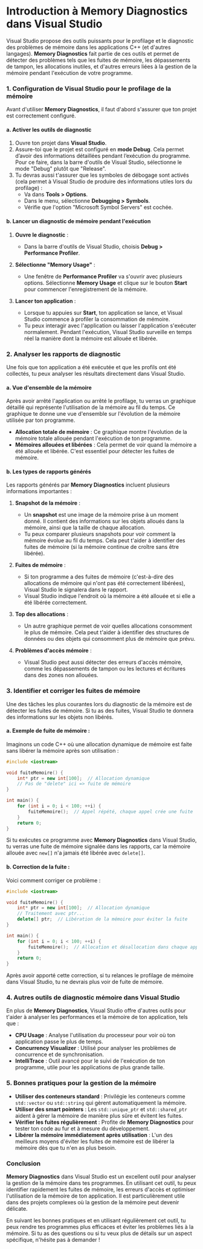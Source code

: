 # **Introduction à Memory Diagnostics dans Visual Studio**

Visual Studio propose des outils puissants pour le profilage et le diagnostic des problèmes de mémoire dans les applications C++ (et d'autres langages). **Memory Diagnostics** fait partie de ces outils et permet de détecter des problèmes tels que les fuites de mémoire, les dépassements de tampon, les allocations inutiles, et d'autres erreurs liées à la gestion de la mémoire pendant l'exécution de votre programme.

### **1. Configuration de Visual Studio pour le profilage de la mémoire**

Avant d'utiliser **Memory Diagnostics**, il faut d'abord s'assurer que ton projet est correctement configuré.

#### a. **Activer les outils de diagnostic**

1. Ouvre ton projet dans **Visual Studio**.
2. Assure-toi que le projet est configuré en **mode Debug**. Cela permet d’avoir des informations détaillées pendant l’exécution du programme. Pour ce faire, dans la barre d'outils de Visual Studio, sélectionne le mode "Debug" plutôt que "Release".
3. Tu devras aussi t'assurer que les symboles de débogage sont activés (cela permet à Visual Studio de produire des informations utiles lors du profilage) :
   - Va dans **Tools > Options**.
   - Dans le menu, sélectionne **Debugging > Symbols**.
   - Vérifie que l'option "Microsoft Symbol Servers" est cochée.

#### b. **Lancer un diagnostic de mémoire pendant l'exécution**

1. **Ouvre le diagnostic** :
   - Dans la barre d'outils de Visual Studio, choisis **Debug > Performance Profiler**.
   
2. **Sélectionne "Memory Usage"** :
   - Une fenêtre de **Performance Profiler** va s'ouvrir avec plusieurs options. Sélectionne **Memory Usage** et clique sur le bouton **Start** pour commencer l'enregistrement de la mémoire.

3. **Lancer ton application** :
   - Lorsque tu appuies sur **Start**, ton application se lance, et Visual Studio commence à profiler la consommation de mémoire.
   - Tu peux interagir avec l'application ou laisser l'application s'exécuter normalement. Pendant l'exécution, Visual Studio surveille en temps réel la manière dont la mémoire est allouée et libérée.

### **2. Analyser les rapports de diagnostic**

Une fois que ton application a été exécutée et que les profils ont été collectés, tu peux analyser les résultats directement dans Visual Studio.

#### a. **Vue d'ensemble de la mémoire**

Après avoir arrêté l'application ou arrêté le profilage, tu verras un graphique détaillé qui représente l'utilisation de la mémoire au fil du temps. Ce graphique te donne une vue d'ensemble sur l'évolution de la mémoire utilisée par ton programme.

- **Allocation totale de mémoire** : Ce graphique montre l'évolution de la mémoire totale allouée pendant l'exécution de ton programme.
- **Mémoires allouées et libérées** : Cela permet de voir quand la mémoire a été allouée et libérée. C'est essentiel pour détecter les fuites de mémoire.

#### b. **Les types de rapports générés**

Les rapports générés par **Memory Diagnostics** incluent plusieurs informations importantes :

1. **Snapshot de la mémoire** :
   - Un **snapshot** est une image de la mémoire prise à un moment donné. Il contient des informations sur les objets alloués dans la mémoire, ainsi que la taille de chaque allocation.
   - Tu peux comparer plusieurs snapshots pour voir comment la mémoire évolue au fil du temps. Cela peut t'aider à identifier des fuites de mémoire (si la mémoire continue de croître sans être libérée).

2. **Fuites de mémoire** :
   - Si ton programme a des fuites de mémoire (c'est-à-dire des allocations de mémoire qui n'ont pas été correctement libérées), Visual Studio le signalera dans le rapport. 
   - Visual Studio indique l'endroit où la mémoire a été allouée et si elle a été libérée correctement.
   
3. **Top des allocations** :
   - Un autre graphique permet de voir quelles allocations consomment le plus de mémoire. Cela peut t'aider à identifier des structures de données ou des objets qui consomment plus de mémoire que prévu.
   
4. **Problèmes d'accès mémoire** :
   - Visual Studio peut aussi détecter des erreurs d'accès mémoire, comme les dépassements de tampon ou les lectures et écritures dans des zones non allouées.

### **3. Identifier et corriger les fuites de mémoire**

Une des tâches les plus courantes lors du diagnostic de la mémoire est de détecter les fuites de mémoire. Si tu as des fuites, Visual Studio te donnera des informations sur les objets non libérés.

#### a. **Exemple de fuite de mémoire :**

Imaginons un code C++ où une allocation dynamique de mémoire est faite sans libérer la mémoire après son utilisation :

```cpp
#include <iostream>

void fuiteMemoire() {
    int* ptr = new int[100];  // Allocation dynamique
    // Pas de "delete" ici => fuite de mémoire
}

int main() {
    for (int i = 0; i < 100; ++i) {
        fuiteMemoire();  // Appel répété, chaque appel crée une fuite
    }
    return 0;
}
```

Si tu exécutes ce programme avec **Memory Diagnostics** dans Visual Studio, tu verras une fuite de mémoire signalée dans les rapports, car la mémoire allouée avec `new[]` n'a jamais été libérée avec `delete[]`.

#### b. **Correction de la fuite** :
Voici comment corriger ce problème :

```cpp
#include <iostream>

void fuiteMemoire() {
    int* ptr = new int[100];  // Allocation dynamique
    // Traitement avec ptr...
    delete[] ptr;  // Libération de la mémoire pour éviter la fuite
}

int main() {
    for (int i = 0; i < 100; ++i) {
        fuiteMemoire();  // Allocation et désallocation dans chaque appel
    }
    return 0;
}
```

Après avoir apporté cette correction, si tu relances le profilage de mémoire dans Visual Studio, tu ne devrais plus voir de fuite de mémoire.

### **4. Autres outils de diagnostic mémoire dans Visual Studio**

En plus de **Memory Diagnostics**, Visual Studio offre d'autres outils pour t'aider à analyser les performances et la mémoire de ton application, tels que :

- **CPU Usage** : Analyse l'utilisation du processeur pour voir où ton application passe le plus de temps.
- **Concurrency Visualizer** : Utilisé pour analyser les problèmes de concurrence et de synchronisation.
- **IntelliTrace** : Outil avancé pour le suivi de l'exécution de ton programme, utile pour les applications de plus grande taille.

### **5. Bonnes pratiques pour la gestion de la mémoire**

- **Utiliser des conteneurs standard** : Privilégie les conteneurs comme `std::vector` ou `std::string` qui gèrent automatiquement la mémoire.
- **Utiliser des smart pointers** : Les `std::unique_ptr` et `std::shared_ptr` aident à gérer la mémoire de manière plus sûre et évitent les fuites.
- **Vérifier les fuites régulièrement** : Profite de **Memory Diagnostics** pour tester ton code au fur et à mesure du développement.
- **Libérer la mémoire immédiatement après utilisation** : L'un des meilleurs moyens d'éviter les fuites de mémoire est de libérer la mémoire dès que tu n'en as plus besoin.

### **Conclusion**

**Memory Diagnostics** dans Visual Studio est un excellent outil pour analyser la gestion de la mémoire dans tes programmes. En utilisant cet outil, tu peux identifier rapidement les fuites de mémoire, les erreurs d'accès et optimiser l'utilisation de la mémoire de ton application. Il est particulièrement utile dans des projets complexes où la gestion de la mémoire peut devenir délicate.

En suivant les bonnes pratiques et en utilisant régulièrement cet outil, tu peux rendre tes programmes plus efficaces et éviter les problèmes liés à la mémoire. Si tu as des questions ou si tu veux plus de détails sur un aspect spécifique, n'hésite pas à demander !
